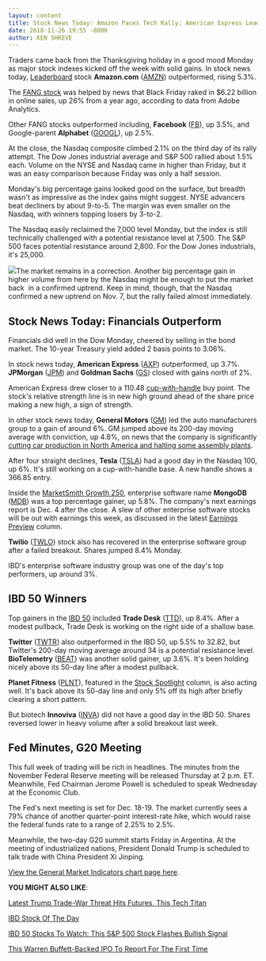 ```yaml
---
layout: content
title: Stock News Today: Amazon Paces Tech Rally; American Express Leads Dow Jones
date: 2018-11-26 19:55 -0800
author: KEN SHREVE
---
```






Traders came back from the Thanksgiving holiday in a good mood Monday as major stock indexes kicked off the week with solid gains. In stock news today, [Leaderboard](https://leaderboard.investors.com) stock **Amazon.com** ([AMZN](https://research.investors.com/quote.aspx?symbol=AMZN)) outperformed, rising 5.3%.




The [FANG stock](https://www.investors.com/news/technology/fang-stocks-news-quotes-facebook-amazon-netflix-google/) was helped by news that Black Friday raked in $6.22 billion in online sales, up 26% from a year ago, according to data from Adobe Analytics.


Other FANG stocks outperformed including, **Facebook** ([FB](https://research.investors.com/quote.aspx?symbol=FB)), up 3.5%, and Google-parent **Alphabet** ([GOOGL](https://research.investors.com/quote.aspx?symbol=GOOGL)), up 2.5%.


At the close, the Nasdaq composite climbed 2.1% on the third day of its rally attempt. The Dow Jones industrial average and S&P 500 rallied about 1.5% each. Volume on the NYSE and Nasdaq came in higher than Friday, but it was an easy comparison because Friday was only a half session.


Monday's big percentage gains looked good on the surface, but breadth wasn't as impressive as the index gains might suggest. NYSE advancers beat decliners by about 9-to-5. The margin was even smaller on the Nasdaq, with winners topping losers by 3-to-2.


The Nasdaq easily reclaimed the 7,000 level Monday, but the index is still technically challenged with a potential resistance level at 7,500. The S&P 500 faces potential resistance around 2,800. For the Dow Jones industrials, it's 25,000.


![](https://www.investors.com/wp-content/uploads/2018/11/MP112618.jpg)The market remains in a correction. Another big percentage gain in higher volume from here by the Nasdaq might be enough to put the market back  in a confirmed uptrend. Keep in mind, though, that the Nasdaq confirmed a new uptrend on Nov. 7, but the rally failed almost immediately.


Stock News Today: Financials Outperform
---------------------------------------


Financials did well in the Dow Monday, cheered by selling in the bond market. The 10-year Treasury yield added 2 basis points to 3.06%.


In stock news today, **American Express** ([AXP](https://research.investors.com/quote.aspx?symbol=AXP)) outperformed, up 3.7%. **JPMorgan** ([JPM](https://research.investors.com/quote.aspx?symbol=JPM)) and **Goldman Sachs** ([GS](https://research.investors.com/quote.aspx?symbol=GS)) closed with gains north of 2%.


American Express drew closer to a 110.48 [cup-with-handle](https://www.investors.com/ibd-university/how-to-buy/common-patterns-1/) buy point. The stock's relative strength line is in new high ground ahead of the share price making a new high, a sign of strength.


In other stock news today, **General Motors** ([GM](https://research.investors.com/quote.aspx?symbol=GM)) led the auto manufacturers group to a gain of around 6%. GM jumped above its 200-day moving average with conviction, up 4.8%, on news that the company is significantly [cutting car production in North America and halting some assembly plants](https://www.investors.com/news/gm-stock-restructuring-plan-factories-job-cuts/).


After four straight declines, **Tesla** ([TSLA](https://research.investors.com/quote.aspx?symbol=TSLA)) had a good day in the Nasdaq 100, up 6%. It's still working on a cup-with-handle base. A new handle shows a 366.85 entry.


Inside the [MarketSmith Growth 250](https://www.marketsmith.com), enterprise software name **MongoDB** ([MDB](https://research.investors.com/quote.aspx?symbol=MDB)) was a top percentage gainer, up 5.8%. The company's next earnings report is Dec. 4 after the close. A slew of other enterprise software stocks will be out with earnings this week, as discussed in the latest [Earnings Preview](https://www.investors.com/research/earnings-preview/options-trading-salesforce-workday-splunk-earnings/) column.


**Twilio** ([TWLO](https://research.investors.com/quote.aspx?symbol=TWLO)) stock also has recovered in the enterprise software group after a failed breakout. Shares jumped 8.4% Monday.


IBD's enterprise software industry group was one of the day's top performers, up around 3%.


IBD 50 Winners
--------------


Top gainers in the [IBD 50](https://research.investors.com/stock-lists/ibd-50/) included **Trade Desk** ([TTD](https://research.investors.com/quote.aspx?symbol=TTD)), up 8.4%. After a modest pullback, Trade Desk is working on the right side of a shallow base.


**Twitter** ([TWTR](https://research.investors.com/quote.aspx?symbol=TWTR)) also outperformed in the IBD 50, up 5.5% to 32.82, but Twitter's 200-day moving average around 34 is a potential resistance level. **BioTelemetry** ([BEAT](https://research.investors.com/quote.aspx?symbol=BEAT)) was another solid gainer, up 3.6%. It's been holding nicely above its 50-day line after a modest pullback.


**Planet Fitness** ([PLNT](https://research.investors.com/quote.aspx?symbol=PLNT)), featured in the [Stock Spotlight](https://www.investors.com/stock-lists/stock-spotlight/top-stocks-today-planet-fitness-relative-strength/) column, is also acting well. It's back above its 50-day line and only 5% off its high after briefly clearing a short pattern.


But biotech **Innoviva** ([INVA](https://research.investors.com/quote.aspx?symbol=INVA)) did not have a good day in the IBD 50. Shares reversed lower in heavy volume after a solid breakout last week.


Fed Minutes, G20 Meeting
------------------------


This full week of trading will be rich in headlines. The minutes from the November Federal Reserve meeting will be released Thursday at 2 p.m. ET. Meanwhile, Fed Chairman Jerome Powell is scheduled to speak Wednesday at the Economic Club.


The Fed's next meeting is set for Dec. 18-19. The market currently sees a 79% chance of another quarter-point interest-rate hike, which would raise the federal funds rate to a range of 2.25% to 2.5%.


Meanwhile, the two-day G20 summit starts Friday in Argentina. At the meeting of industrialized nations, President Donald Trump is scheduled to talk trade with China President Xi Jinping.


[View the General Market Indicators chart page here](https://www.investors.com/wp-content/uploads/2018/11/IBD2611154508GMI.pdf).


**YOU MIGHT ALSO LIKE**:


[Latest Trump Trade-War Threat Hits Futures, This Tech Titan](https://www.investors.com/market-trend/stock-market-today/dow-jones-futures-trump-china-trade-war-microsoft-stock-apple-market-cap/) 


[IBD Stock Of The Day](https://www.investors.com/research/ibd-stock-of-the-day/)


[IBD 50 Stocks To Watch: This S&P 500 Stock Flashes Bullish Signal](https://www.investors.com/research/stocks-to-watch-gartner/)


[This Warren Buffett-Backed IPO To Report For The First Time](https://www.investors.com/news/warren-buffett-ipo-stoneco-earnings/)


 




